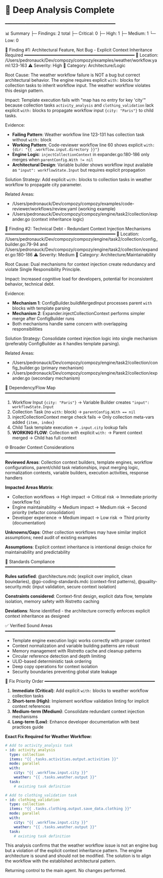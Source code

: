 # 🔎 Deep Analysis Complete

━━━━━━━━━━━━━━━━━━━━━━━━━━━━━━━━━━━━━━━━━━━

📊 Summary
├─ Findings: 2 total
├─ Critical: 0
├─ High: 1
├─ Medium: 1
└─ Low: 0

🧩 Finding #1: Architectural Feature, Not Bug - Explicit Context Inheritance Required
━━━━━━━━━━━━━━━━━━━━━━━━━━━━━━━━━━━━━━━━━━━
📍 Location: /Users/pedronauck/Dev/compozy/compozy/examples/weather/workflow.yaml:123-163
⚠️ Severity: High
📂 Category: Architecture/Logic

Root Cause:
The weather workflow failure is NOT a bug but correct architectural behavior. The engine requires explicit `with:` blocks for collection tasks to inherit workflow input. The weather workflow violates this design pattern.

Impact:
Template execution fails with "map has no entry for key 'city'" because collection tasks `activity_analysis` and `clothing_validation` lack explicit `with:` blocks to propagate workflow input `{city: "Paris"}` to child tasks.

Evidence:

- **Failing Pattern**: Weather workflow line 123-131 has collection task without `with:` block
- **Working Pattern**: Code-reviewer workflow line 60 shows explicit `with: {dir: "{{ .workflow.input.directory }}"}`
- **Engine Logic**: `injectCollectionContext` in expander.go:180-186 only merges when `parentConfig.With != nil`
- **Architectural Design**: Variable builder shows workflow input available as `"input": workflowState.Input` but requires explicit propagation

Solution Strategy:
Add explicit `with:` blocks to collection tasks in weather workflow to propagate city parameter.

Related Areas:

- /Users/pedronauck/Dev/compozy/compozy/examples/code-reviewer/workflows/review.yaml (working example)
- /Users/pedronauck/Dev/compozy/compozy/engine/task2/collection/expander.go (context inheritance logic)

🧩 Finding #2: Technical Debt - Redundant Context Injection Mechanisms  
━━━━━━━━━━━━━━━━━━━━━━━━━━━━━━━━━━━━━━━━━━━
📍 Location: /Users/pedronauck/Dev/compozy/compozy/engine/task2/collection/config_builder.go:79-94 and /Users/pedronauck/Dev/compozy/compozy/engine/task2/collection/expander.go:180-186
⚠️ Severity: Medium
📂 Category: Architecture/Maintainability

Root Cause:
Dual mechanisms for context injection create redundancy and violate Single Responsibility Principle.

Impact:
Increased cognitive load for developers, potential for inconsistent behavior, technical debt.

Evidence:

- **Mechanism 1**: ConfigBuilder.buildMergedInput processes parent `with` blocks with template parsing
- **Mechanism 2**: Expander.injectCollectionContext performs simpler merge after ConfigBuilder runs
- Both mechanisms handle same concern with overlapping responsibilities

Solution Strategy:
Consolidate context injection logic into single mechanism (preferably ConfigBuilder as it handles template parsing).

Related Areas:

- /Users/pedronauck/Dev/compozy/compozy/engine/task2/collection/config_builder.go (primary mechanism)
- /Users/pedronauck/Dev/compozy/compozy/engine/task2/collection/expander.go (secondary mechanism)

🔗 Dependency/Flow Map
━━━━━━━━━━━━━━━━━━━━━━━━━━━━━━━━━━━━━━━━━━━

1. Workflow Input `{city: "Paris"}` → Variable Builder creates `"input": workflowState.Input`
2. Collection Task (no `with:` block) → `parentConfig.With == nil`
3. injectCollectionContext merge check fails → Only collection meta-vars added `{item, index}`
4. Child Task template execution → `.input.city` lookup fails
5. **WORKING FLOW**: Collection with explicit `with:` → Parent context merged → Child has full context

🌐 Broader Context Considerations
━━━━━━━━━━━━━━━━━━━━━━━━━━━━━━━━━━━━━━━━━━━

**Reviewed Areas**: Collection context builders, template engines, workflow configurations, parent/child task relationships, input merging logic, normalization contexts, variable builders, execution activities, response handlers

**Impacted Areas Matrix**:

- Collection workflows → High impact → Critical risk → Immediate priority (workflow fix)
- Engine maintainability → Medium impact → Medium risk → Second priority (refactor consolidation)
- Developer experience → Medium impact → Low risk → Third priority (documentation)

**Unknowns/Gaps**: Other collection workflows may have similar implicit assumptions; need audit of existing examples

**Assumptions**: Explicit context inheritance is intentional design choice for maintainability and predictability

📐 Standards Compliance
━━━━━━━━━━━━━━━━━━━━━━━━━━━━━━━━━━━━━━━━━━━

**Rules satisfied**: @architecture.mdc (explicit over implicit, clean boundaries), @go-coding-standards.mdc (context-first patterns), @quality-security.mdc (input validation, secure context isolation)

**Constraints considered**: Context-first design, explicit data flow, template isolation, memory safety with Ristretto caching

**Deviations**: None identified - the architecture correctly enforces explicit context inheritance as designed

✅ Verified Sound Areas
━━━━━━━━━━━━━━━━━━━━━━━━━━━━━━━━━━━━━━━━━━━

- Template engine execution logic works correctly with proper context
- Context normalization and variable building patterns are robust
- Memory management with Ristretto cache and cleanup patterns
- Circular reference detection and depth limiting
- ULID-based deterministic task ordering
- Deep copy operations for context isolation
- Security boundaries preventing global state leakage

🎯 Fix Priority Order
━━━━━━━━━━━━━━━━━━━━━━━━━━━━━━━━━━━━━━━━━━━

1. **Immediate (Critical)**: Add explicit `with:` blocks to weather workflow collection tasks
2. **Short-term (High)**: Implement workflow validation linting for implicit context references
3. **Medium-term (Medium)**: Consolidate redundant context injection mechanisms
4. **Long-term (Low)**: Enhance developer documentation with best practices guide

**Exact Fix Required for Weather Workflow:**

```yaml
# Add to activity_analysis task
- id: activity_analysis
  type: collection
  items: "{{ .tasks.activities.output.activities }}"
  mode: parallel
  with:
    city: "{{ .workflow.input.city }}"
    weather: "{{ .tasks.weather.output }}"
  task:
    # existing task definition

# Add to clothing_validation task
- id: clothing_validation
  type: collection
  items: "{{ .tasks.clothing.output.save_data.clothing }}"
  mode: parallel
  with:
    city: "{{ .workflow.input.city }}"
    weather: "{{ .tasks.weather.output }}"
  task:
    # existing task definition
```

This analysis confirms that the weather workflow issue is not an engine bug but a violation of the explicit context inheritance pattern. The engine architecture is sound and should not be modified. The solution is to align the workflow with the established architectural pattern.

Returning control to the main agent. No changes performed.
